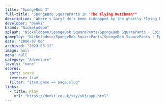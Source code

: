 ```yaml
---
title: "SpongeBob 3"
full-title: "SpongeBob SquarePants in "The Flying Dutchman""
description: "Where's Gary? He's been kidnapped by the ghostly Flying Dutchman!"
developer: "Denki"
brand: "Nickelodeon"
splash: "Nickelodeon/SpongeBob SquarePants/SpongeBob SquarePants - Episode 3/Splash.jpg"
gameplay: "Nickelodeon/SpongeBob SquarePants/SpongeBob SquarePants - Episode 3/Play01.jpg"
date: "2006-07-06"
archived: "2023-08-12"
image: null
menu: null
category: "Adventure"
levels: "none"
scores:
  sort: score
  reverse: true
  filter: "item.game == page.slug"
links:
  - title: Play
    url: "https://denki.co.uk/sky/sb3/app.html"
---
```

